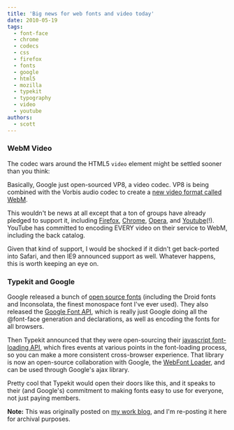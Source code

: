 ```yaml
---
title: 'Big news for web fonts and video today'
date: 2010-05-19
tags:
  - font-face
  - chrome
  - codecs
  - css
  - firefox
  - fonts
  - google
  - html5
  - mozilla
  - typekit
  - typography
  - video
  - youtube
authors:
  - scott
---
```


### WebM Video

The codec wars around the HTML5 `video` element might be settled sooner than you think:

Basically, Google just open-sourced VP8, a video codec. VP8 is being combined with the Vorbis audio codec to create a [new video format called WebM](http://webmproject.blogspot.com/2010/05/introducing-webm-open-web-media-project.html).

This wouldn't be news at all except that a ton of groups have already pledged to support it, including [Firefox](http://blog.mozilla.com/blog/2010/05/19/open-web-open-video-and-webm/), [Chrome](http://blog.chromium.org/2010/05/webm-and-vp8-land-in-chromium.html), [Opera](http://labs.opera.com/news/2010/05/19/), and [Youtube](http://hacks.mozilla.org/2010/05/firefox-youtube-and-webm/)(!). YouTube has committed to encoding EVERY video on their service to WebM, including the back catalog.

Given that kind of support, I would be shocked if it didn't get back-ported into Safari, and then IE9 announced support as well. Whatever happens, this is worth keeping an eye on.

### Typekit and Google

Google released a bunch of [open source fonts](http://code.google.com/webfonts) (including the Droid fonts and Inconsolata, the finest monospace font I've ever used). They also released the [Google Font API](http://googlecode.blogspot.com/2010/05/introducing-google-font-api-google-font.html), which is really just Google doing all the @font-face generation and declarations, as well as encoding the fonts for all browsers.

Then Typekit announced that they were open-sourcing their [javascript font-loading API](http://blog.typekit.com/2010/05/19/typekit-and-google/), which fires events at various points in the font-loading process, so you can make a more consistent cross-browser experience. That library is now an open-source collaboration with Google, the [WebFont Loader](http://googlecode.blogspot.com/2010/05/introducing-webfont-loader-in.html), and can be used through Google's ajax library.

Pretty cool that Typekit would open their doors like this, and it speaks to their (and Google's) commitment to making fonts easy to use for everyone, not just paying members.

**Note:** This was originally posted on [my work blog](http://metaltoad.com/blog/scott), and I'm re-posting it here for archival purposes.
